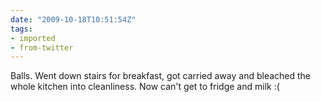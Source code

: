 ```yaml
---
date: "2009-10-18T10:51:54Z"
tags:
- imported
- from-twitter
---
```

Balls. Went down stairs for breakfast, got carried away and bleached the whole kitchen into cleanliness. Now can't get to fridge and milk :\(
